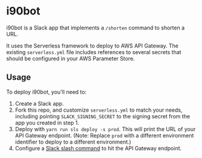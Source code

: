 # i90bot

i90bot is a Slack app that implements a `/shorten` command to shorten a URL.

It uses the Serverless framework to deploy to AWS API Gateway. The existing `serverless.yml` file includes references 
to several secrets that should be configured in your AWS Parameter Store. 

## Usage

To deploy i90bot, you'll need to:

1. Create a Slack app.
2. Fork this repo, and customize `serverless.yml` to match your needs, including pointing `SLACK_SIGNING_SECRET`
to the signing secret from the app you created in step 1.
3. Deploy with `yarn run sls deploy -s prod`. This will print the URL of your API Gateway endpoint.
(Note: Replace `prod` with a different environment identifier to deploy to a different environment.)
4. Configure a [Slack slash command](https://api.slack.com/interactivity/slash-commands) to hit the API Gateway endpoint.

